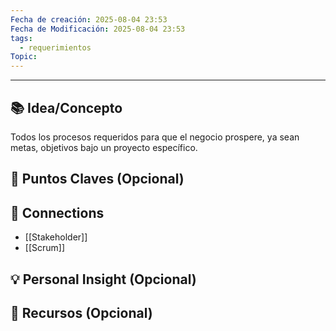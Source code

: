 ```yaml
---
Fecha de creación: 2025-08-04 23:53
Fecha de Modificación: 2025-08-04 23:53
tags:
  - requerimientos
Topic:
---
```



---

## 📚 Idea/Concepto 

Todos los procesos requeridos para que el negocio prospere, ya sean metas, objetivos bajo un proyecto específico.

## 📌 Puntos Claves (Opcional)


## 🔗 Connections
- [[Stakeholder]]
- [[Scrum]] 
## 💡 Personal Insight (Opcional)

## 🧾 Recursos (Opcional)
